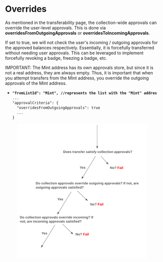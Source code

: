 # Overrides

As mentioned in the transferability page, the collection-wide approvals can override the user-level approvals. This is done via **overridesFromOutgoingApprovals** or **overridesToIncomingApprovals**.

If set to true, we will not check the user's incoming / outgoing approvals for the approved balances respectively. Essentially, it is forcefully transferred without needing user approvals. This can be leveraged to implement forcefully revoking a badge, freezing a badge, etc.

IMPORTANT: The Mint address has its own approvals store, but since it is not a real address, they are always empty. Thus, it is important that when you attempt transfers from the Mint address, you override the outgoing approvals of the Mint address.

* <pre class="language-json"><code class="lang-json"><strong>"fromListId": "Mint", //represents the list with the "Mint" addres
  </strong>...
  "approvalCriteria": {
    "overridesFromOutgoingApprovals": true
    ...
  }
  </code></pre>

<figure><img src="../../../.gitbook/assets/image (1) (1) (1).png" alt=""><figcaption></figcaption></figure>
